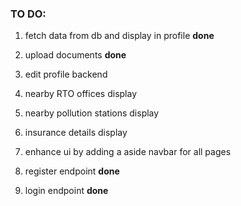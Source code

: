 ### TO DO:

1. fetch data from db and display in profile **done**

2. upload documents **done**

3. edit profile backend

4. nearby RTO offices display

5. nearby pollution stations display

6. insurance details display

7. enhance ui by adding a aside navbar for all pages

8. register endpoint **done**

9. login endpoint **done**